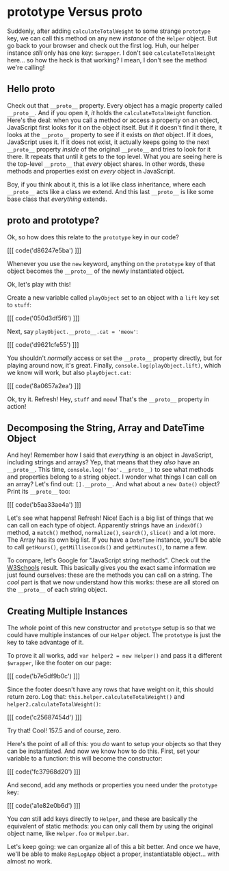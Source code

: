 # prototype Versus __proto__

Suddenly, after adding `calculateTotalWeight` to some strange `prototype` key, we
can call this method on any new *instance* of the `Helper` object. But go back to
your browser and check out the first log. Huh, our helper instance *still* only has
one key: `$wrapper`. I don't see `calculateTotalWeight` here... so how the heck is
that working? I mean, I don't see the method we're calling!

## Hello __proto__

Check out that `__proto__` property. Every object has a magic property called
`__proto__`. And if you open it, *it* holds the `calculateTotalWeight` function.
Here's the deal: when you call a method or access a property on an object, JavaScript
first looks for it on the object itself. But if it doesn't find it there, it looks
at the `__proto__` property to see if it exists on *that* object. If it does, JavaScript
uses it. If it does not exist, it actually keeps going to the next `__proto__` property
*inside* of the original `__proto__` and tries to look for it there. It repeats
that until it gets to the top level. What you are seeing here is the top-level
`__proto__` that *every* object shares. In other words, these methods
and properties exist on *every* object in JavaScript.

Boy, if you think about it, this is a lot like class inheritance, where each `__proto__`
acts like a class we extend. And this last `__proto__` is like some base class
that *everything* extends.

## __proto__ and prototype?

Ok, so how does this relate to the `prototype` key in our code?

[[[ code('d86247e5ba') ]]]

Whenever you use the `new` keyword, anything on the `prototype` key of that object
becomes the `__proto__` of the newly instantiated object.

Ok, let's play with this!

Create a new variable called `playObject` set to an object with a `lift` key set
to `stuff`:

[[[ code('050d3df5f6') ]]]

Next, say `playObject.__proto__.cat = 'meow'`:

[[[ code('d9621cfe55') ]]]

You shouldn't *normally* access or set the `__proto__` property directly, but for
playing around now, it's great. Finally, `console.log(playObject.lift)`, which we
know will work, but also `playObject.cat`:

[[[ code('8a0657a2ea') ]]]

Ok, try it. Refresh! Hey, `stuff` and `meow`! That's the `__proto__` property in
action!

## Decomposing the String, Array and DateTime Object

And hey! Remember how I said that *everything* is an object in JavaScript, including
strings and arrays? Yep, that means that they *also* have an `__proto__`. This time,
`console.log('foo'.__proto__)` to see what methods and properties belong to a string
object. I wonder what things I can call on an array? Let's find out: `[].__proto__`.
And what about a `new Date()` object? Print its `__proto__` too:

[[[ code('b5aa33ae4a') ]]]

Let's see what happens! Refresh! Nice! Each is a big list of things that we can call
on each type of object. Apparently strings have an `indexOf()` method, a `match()`
method, `normalize()`, `search()`, `slice()` and a lot more. The Array has its own
big list. If you have a `DateTime` instance, you'll be able to call `getHours()`,
`getMilliseconds()` and `getMinutes()`, to name a few.

To compare, let's Google for "JavaScript string methods". Check out the
[W3Schools][string_object] result. This basically gives you the exact same information
we just found ourselves: these are the methods you can call on a string. The *cool* part
is that we now understand how this works: these are all stored on the `__proto__`
of each string object.

## Creating Multiple Instances

The *whole* point of this new constructor and `prototype` setup is so that we could
have multiple instances of our `Helper` object. The `prototype` is just the key to
take advantage of it.

To prove it all works, add `var helper2 = new Helper()` and pass it a different
`$wrapper`, like the footer on our page:

[[[ code('b7e5df9b0c') ]]]

Since the footer doesn't have any rows that have weight on it, this should return zero.
Log that: `this.helper.calculateTotalWeight()` and `helper2.calculateTotalWeight()`:

[[[ code('c25687454d') ]]]

Try that! Cool! 157.5 and of course, zero.

Here's the point of all of this: you *do* want to setup your objects so that they
can be instantiated. And now we know how to do this. First, set your variable to
a function: this will become the constructor:

[[[ code('fc37968d20') ]]]

And second, add any methods or properties you need under the `prototype` key:

[[[ code('a1e82e0b6d') ]]]

You *can* still add keys directly to `Helper`, and these are basically the equivalent
of static methods: you can only call them by using the original object name,
like `Helper.foo` or `Helper.bar`.

Let's keep going: we can organize all of this a bit better. And once we have, we'll
be able to make `RepLogApp` object a proper, instantiatable object... with almost
no work.


[string_object]: http://www.w3schools.com/jsref/jsref_obj_string.asp
